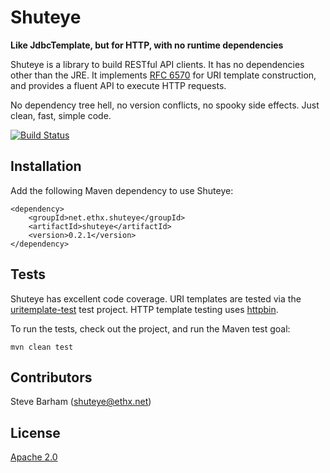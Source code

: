 Shuteye
=======
**Like JdbcTemplate, but for HTTP, with no runtime dependencies**

Shuteye is a library to build RESTful API clients. It has no dependencies other than the JRE. It implements
[RFC 6570](https://tools.ietf.org/html/rfc6570) for URI template construction, and provides a fluent API to
execute HTTP requests.

No dependency tree hell, no version conflicts, no spooky side effects. Just clean, fast, simple code.

[![Build Status](https://travis-ci.org/stevebarham/shuteye.svg?branch=master)](https://travis-ci.org/stevebarham/shuteye)

Installation
------------
Add the following Maven dependency to use Shuteye:

    <dependency>
        <groupId>net.ethx.shuteye</groupId>
        <artifactId>shuteye</artifactId>
        <version>0.2.1</version>
    </dependency>


Tests
-----
Shuteye has excellent code coverage. URI templates are tested via the [uritemplate-test](https://github.com/uri-templates/uritemplate-test)
test project. HTTP template testing uses [httpbin](http://httpbin.org).

To run the tests, check out the project, and run the Maven test goal:

    mvn clean test

Contributors
------------
Steve Barham (<shuteye@ethx.net>)

License
-------
[Apache 2.0](http://www.apache.org/licenses/LICENSE-2.0.txt)
